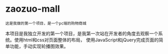 # zaozuo-mall
    这是我做的第一个项目，是一个pc端的购物商城
本项目是我独立开发的第一个项目，是我第一次站在开发者的角度去观察一个系统。使用html和css对页面整体的布局，
使用JavaScript和jQuery完成页面的简单功能，手动实现轮播图效果。
